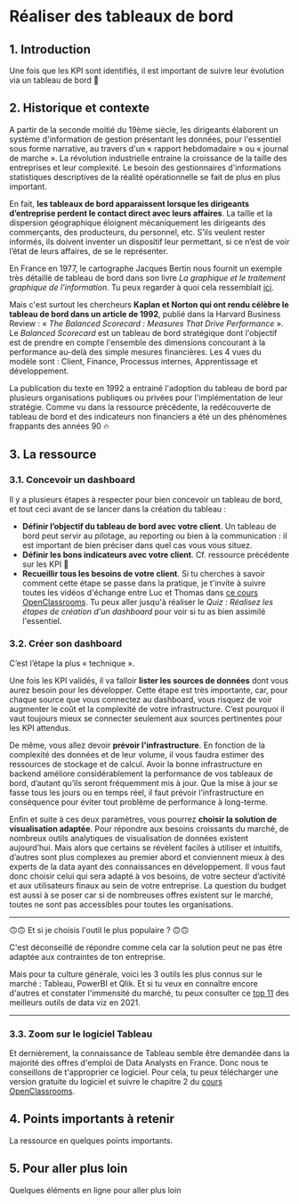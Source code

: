 # Réaliser des tableaux de bord

## 1. Introduction
Une fois que les KPI sont identifiés, il est important de suivre leur évolution via un tableau de bord 🎯

## 2. Historique et contexte

A partir de la seconde moitié du 19ème siècle, les dirigeants élaborent un système d'information de gestion présentant les données, pour l'essentiel sous forme narrative, au travers d'un « rapport hebdomadaire » ou « journal de marche ». La révolution industrielle entraine la croissance de la taille des entreprises et leur complexité. Le besoin des gestionnaires d'informations statistiques descriptives de la réalité opérationnelle se fait de plus en plus important. 

En fait, **les  tableaux  de  bord apparaissent  lorsque  les  dirigeants  d’entreprise  perdent  le  contact  direct  avec  leurs  affaires**.  La  taille  et  la  dispersion  géographique  éloignent  mécaniquement  les  dirigeants  des  commerçants,  des  producteurs,  du  personnel,  etc.  S’ils  veulent  rester  informés,  ils  doivent  inventer  un  dispositif leur permettant, si ce n’est de voir l’état de leurs affaires, de se le représenter.

En France en 1977, le cartographe Jacques Bertin nous fournit un exemple très détaillé de tableau de bord dans son livre *La graphique et le traitement graphique de l'information*. Tu peux regarder à quoi cela ressemblait [ici](https://perceptible.fr/bertin/).

Mais c'est surtout les chercheurs **Kaplan et Norton qui ont rendu célèbre le tableau de bord dans un article de 1992**, publié dans la Harvard Business Review : « *The Balanced Scorecard : Measures That Drive Performance* ». Le *Balanced Scorecard*  est un tableau de bord stratégique dont l'objectif est de prendre en compte l'ensemble des dimensions concourant à la performance au-delà des simple mesures financières. Les 4 vues du modèle sont : Client, Finance, Processus internes, Apprentissage et développement.

La publication du texte en 1992 a entrainé l'adoption du tableau de bord par plusieurs organisations publiques ou privées pour l'implémentation de leur stratégie.
Comme vu dans la ressource précédente, la redécouverte de tableau de bord et des indicateurs non financiers a été un des phénomènes frappants des années 90 🔥


## 3. La ressource

### 3.1. Concevoir un dashboard

Il y a plusieurs étapes à respecter pour bien concevoir un tableau de bord, et tout ceci avant de se lancer dans la création du tableau :
- **Définir l’objectif du tableau de bord avec votre client**. Un tableau de bord peut servir au pilotage, au reporting ou bien à la communication : il est important de bien préciser dans quel cas vous vous situez.
- **Définir les bons indicateurs avec votre client**. Cf. ressource précédente sur les KPI 🤗
- **Recueillir tous les besoins de votre client**. Si tu cherches à savoir comment cette étape se passe dans la pratique, je t'invite à suivre toutes les vidéos d'échange entre Luc et Thomas dans [ce cours OpenClassrooms](https://openclassrooms.com/fr/courses/4525361-realisez-un-dashboard-avec-tableau/5728791-participez-a-une-reunion-d-analyse-de-besoins). Tu peux aller jusqu'à réaliser le *Quiz : Réalisez les étapes de création d'un dashboard* pour voir si tu as bien assimilé l'essentiel.

### 3.2. Créer son dashboard

C’est l’étape la plus « technique ». 

Une fois les KPI validés, il va falloir **lister les sources de données** dont vous aurez besoin pour les développer. Cette étape est très importante, car, pour chaque source que vous connectez au dashboard, vous risquez de voir augmenter le coût et la complexité de votre infrastructure. C’est pourquoi il vaut toujours mieux se connecter seulement aux sources pertinentes pour les KPI attendus.

De même, vous allez devoir **prévoir l'infrastructure**. En fonction de la complexité des données et de leur volume, il vous faudra estimer des ressources de stockage et de calcul. Avoir la bonne infrastructure en backend améliore considérablement la performance de vos tableaux de bord, d’autant qu’ils seront fréquemment mis à jour. Que la mise à jour se fasse tous les jours ou en temps réel, il faut prévoir l’infrastructure en conséquence pour éviter tout problème de performance à long-terme.

Enfin et suite à ces deux paramètres, vous pourrez **choisir la solution de visualisation adaptée**. Pour répondre aux besoins croissants du marché, de nombreux outils analytiques de visualisation de données existent aujourd’hui. Mais alors que certains se révèlent faciles à utiliser et intuitifs, d’autres sont plus complexes au premier abord et conviennent mieux à des experts de la data ayant des connaissances en développement. Il vous faut donc choisir celui qui sera adapté à vos besoins, de votre secteur d’activité et aux utilisateurs finaux au sein de votre entreprise. La question du budget est aussi à se poser car si de nombreuses offres existent sur le marché, toutes ne sont pas accessibles pour toutes les organisations. 

___

🙃🙃 Et si je choisis l'outil le plus populaire ? 🙃🙃

C'est déconseillé de répondre comme cela car la solution peut ne pas être adaptée aux contraintes de ton entreprise. 

Mais pour ta culture générale, voici les 3 outils les plus connus sur le marché : Tableau, PowerBI et Qlik. Et si tu veux en connaître encore d'autres et constater l'immensité du marché, tu peux consulter ce [top 11](https://superdatacamp.com/data-science/meilleurs-outils-de-visualisation/) des meilleurs outils de data viz en 2021.

___

### 3.3. Zoom sur le logiciel Tableau 

Et dernièrement, la connaissance de Tableau semble être demandée dans la majorité des offres d'emploi de Data Analysts en France. Donc nous te conseillons de t'approprier ce logiciel. Pour cela, tu peux télécharger une version gratuite du logiciel et suivre le chapitre 2 du [cours OpenClassrooms](https://openclassrooms.com/fr/courses/4525361-realisez-un-dashboard-avec-tableau/5741176-selectionnez-votre-outil-de-dashboard).


## 4. Points importants à retenir
La ressource en quelques points importants.

## 5. Pour aller plus loin
Quelques éléments en ligne pour aller plus loin
